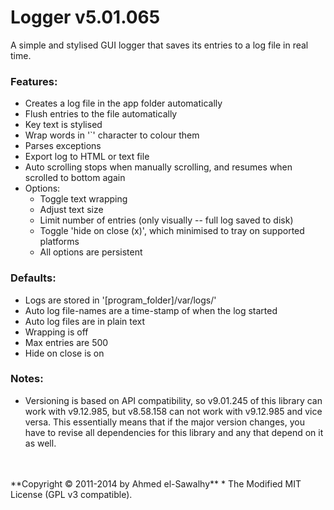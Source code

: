 Logger v5.01.065
================

A simple and stylised GUI logger that saves its entries to a log file in real time.

### Features:

  + Creates a log file in the app folder automatically
  + Flush entries to the file automatically
  + Key text is stylised
  + Wrap words in '`' character to colour them
  + Parses exceptions
  + Export log to HTML or text file
  + Auto scrolling stops when manually scrolling, and resumes when scrolled to bottom again
  + Options:
	+ Toggle text wrapping
	+ Adjust text size
	+ Limit number of entries (only visually -- full log saved to disk)
	+ Toggle 'hide on close (x)', which minimised to tray on supported platforms
	+ All options are persistent

### Defaults:

  + Logs are stored in '[program_folder]/var/logs/'
  + Auto log file-names are a time-stamp of when the log started
  + Auto log files are in plain text
  + Wrapping is off
  + Max entries are 500
  + Hide on close is on

### Notes:

  + Versioning is based on API compatibility, so v9.01.245 of this library can work with v9.12.985, but v8.58.158 can not work with v9.12.985 and vice versa. This essentially means that if the major version changes, you have to revise all dependencies for this library and any that depend on it as well.


<br>
<br>
**Copyright &copy; 2011-2014 by Ahmed el-Sawalhy**
 * The Modified MIT License (GPL v3 compatible).
